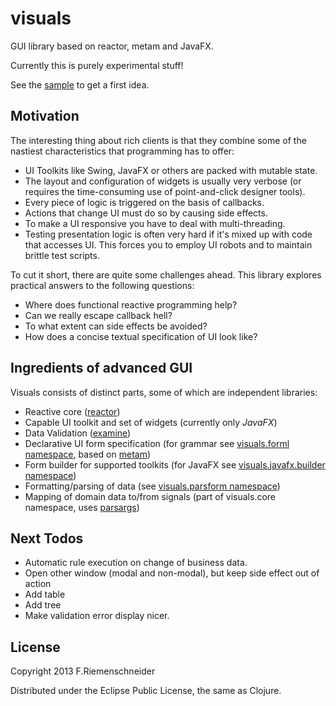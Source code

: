 # visuals

GUI library based on reactor, metam and JavaFX.

Currently this is purely experimental stuff!

See the [sample](javafx/src/visuals/javafx/sample.clj) to get a first idea.


## Motivation

The interesting thing about rich clients is that they combine some of the nastiest
characteristics that programming has to offer:

 - UI Toolkits like Swing, JavaFX or others are packed with mutable state. 
 - The layout and configuration of widgets is usually very verbose (or requires
   the time-consuming use of point-and-click designer tools).
 - Every piece of logic is triggered on the basis of callbacks.
 - Actions that change UI must do so by causing side effects. 
 - To make a UI responsive you have to deal with multi-threading.
 - Testing presentation logic is often very hard if it's mixed up
   with code that accesses UI. This forces you to employ UI robots and to maintain 
   brittle test scripts.

To cut it short, there are quite some challenges ahead. This library explores practical
answers to the following questions:

 - Where does functional reactive programming help?
 - Can we really escape callback hell?
 - To what extent can side effects be avoided?
 - How does a concise textual specification of UI look like?
 

## Ingredients of advanced GUI
Visuals consists of distinct parts, some of which are independent libraries:

 - Reactive core ([reactor](https://github.com/friemen/reactor))
 - Capable UI toolkit and set of widgets (currently only *JavaFX*)
 - Data Validation ([examine](https://github.com/friemen/examine))
 - Declarative UI form specification
   (for grammar see [visuals.forml namespace](core/src/visuals/forml.clj), 
   based on [metam](https://github.com/friemen/metam))
 - Form builder for supported toolkits 
   (for JavaFX see [visuals.javafx.builder namespace](javafx/src/visuals/javafx/builder.clj))
 - Formatting/parsing of data (see [visuals.parsform namespace](core/src/visuals/parsform.clj))
 - Mapping of domain data to/from signals 
   (part of visuals.core namespace, uses [parsargs](https://github.com/friemen/parsargs))


## Next Todos

 - Automatic rule execution on change of business data.
 - Open other window (modal and non-modal), but keep side effect out of action
 - Add table
 - Add tree
 - Make validation error display nicer.


## License

Copyright 2013 F.Riemenschneider

Distributed under the Eclipse Public License, the same as Clojure.
